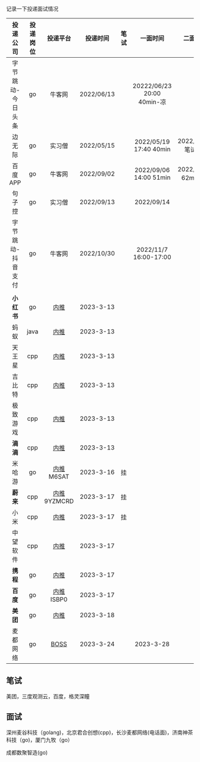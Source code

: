 记录一下投递面试情况

|     投递公司      | 投递岗位 |                           投递平台                           |  投递时间  | 笔试 |          一面时间          |      二面时间       |      三面时间       | offer      |
| :---------------: | :------: | :----------------------------------------------------------: | :--------: | ---- | :------------------------: | :-----------------: | :-----------------: | ---------- |
| 字节跳动-今日头条 |    go    |                            牛客网                            | 2022/06/13 |      | 20222/06/23 20:00 40min-凉 |                     |                     |            |
|      边无际       |    go    |                            实习僧                            | 2022/05/15 |      |   2022/05/19 17:40 40min   | 2022/06/20 笔试-过  | 2022/06/23 40min-凉 |            |
|      百度APP      |    go    |                            牛客网                            | 2022/09/02 |      |   2022/09/06 14:00 51min   | 2022/09/07 62min-凉 |                     |            |
|      句子控       |    go    |                            实习僧                            | 2022/09/13 |      |         2022/09/14         |                     |                     | 2022/09/15 |
| 字节跳动-抖音支付 |    go    |                            牛客网                            | 2022/10/30 |      |   2022/11/7 16:00-17:00    |                     |                     |            |
|                   |          |                                                              |            |      |                            |                     |                     |            |
|    **小红书**     |    go    |      [内推](https://job.xiaohongshu.com/record/campus)       | 2023-3-13  |      |                            |                     |                     |            |
|       蚂蚁        |   java   | [内推](https://talent.antgroup.com/personal/campus-application) | 2023-3-13  |      |                            |                     |                     |            |
|      天王星       |   cpp    |            [内推](https://jinshuju.net/f/hgof1H)             | 2023-3-13  |      |                            |                     |                     |            |
|      吉比特       |   cpp    | [内推](https://hr.g-bits.com/web/index.html#/center-web/recruit-query) | 2023-3-13  |      |                            |                     |                     |            |
|     极致游戏      |   cpp    | [内推](https://jzyxgames.jobs.feishu.cn/campus/position/application?external_referral_code=HPCFUQ7) | 2023-3-13  |      |                            |                     |                     |            |
|     **滴滴**      |   cpp    | [内推](https://app.mokahr.com/campus_apply/didiglobal/6223?recommendCode=DSbXdd51#/candidateHome/applications) | 2023-3-13  |      |                            |                     |                     |            |
|      米哈游       |    go    | [内推](https://campus.mihoyo.com/?isRecommendation=true&recommendationCode=M6SAT#/campus/applyRecord) M6SAT | 2023-3-16  | 挂   |                            |                     |                     |            |
|     **蔚来**      |   cpp    | [内推](https://nio.jobs.feishu.cn/campus/position/application?spread=7Q6WWWR)9YZMCRD | 2023-3-17  | 挂   |                            |                     |                     |            |
|       小米        |   cpp    | [内推](https://xiaomi.jobs.f.mioffice.cn/referral/campus/position/application?token=MzsxNjc1OTM0NTI3Nzg0OzcwMTE2MTAxNzUxMzMxNTU0MzY7MA) | 2023-3-17  | 挂   |                            |                     |                     |            |
|     中望软件      |   cpp    | [内推](https://app.mokahr.com/campus_apply/zwcad/28356?recommendCode=DSYQrjuU#/candidateHome/applications) | 2023-3-17  |      |                            |                     |                     |            |
|     **携程**      |    go    | [内推](https://app.mokahr.com/recommendation-apply/trip/78280?sharePageId=2356277&recommendCode=NTAMjc9&codeType=1#/job/9344a640-6649-49a4-a9c5-9f81f89a3b41/campus_apply/thanks?jobId=9344a640-6649-49a4-a9c5-9f81f89a3b41&recommendCode=NTAMjc9&codeType=1&isRecommendation=undefined&applyInfo%5BaimWorkCity%5D=%E4%B8%8A%E6%B5%B7%E5%B8%82&candidateName=%E6%9B%BE%E7%A5%A5%E6%96%87&candidateId=416821347) | 2023-3-17  |      |                            |                     |                     |            |
|     **百度**      |    go    |      [内推](https://talent.baidu.com/jobs/center) ISBP0      | 2023-3-17  |      |                            |                     |                     |            |
|     **美团**      |    go    | [内推](https://zhaopin.meituan.com/web/personalCenter/deliveryRecord?staffSsoId=5828083) | 2023-3-18  |      |                            |                     |                     |            |
|     麦都网络      |    go    |                 [BOSS](http://midasjoy.com/)                 | 2023-3-24  |      |         2023-3-28          |                     |                     |            |

## 笔试

美团，三度观测云，百度，格灵深瞳

## 面试

深州麦谷科技（golang)，北京君合创想(cpp)，长沙麦都网络(电话面)，济南神茶科技（go)，厦门九牧（go）

成都数聚智造(go)

